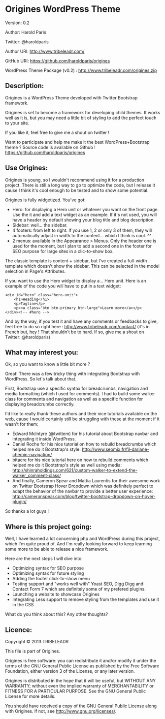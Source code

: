 Origines WordPress Theme
========================

Version: 0.2

Author: Harold Paris

Twitter: @haroldparis

Author URI: http://www.tribeleadr.com/

GitHub URI: https://github.com/haroldparis/origines

WordPress Theme Package (v0.2) : http://www.tribeleadr.com/origines.zip

Description:
------------

Origines is a WordPress Theme developed with Twitter Bootstrap framework.

Origines is set to become a framework for developing child themes.
It works well as it is, but you may need a little bit of styling to add
the perfect touch to your site.

If you like it, feel free to give me a shout on twitter !

Want to participate and help me make it the best WordPress+Bootstrap theme ?
Source code is available on Github ! https://github.com/haroldparis/origines

Use Origines:
-------------

Origines is young, so I wouldn't recommend using it for a production project.
There is still a long way to go to optimize the code, but I release it cause I
think it's cool enough to be tested and to show some potential.

Origines is fully widgetized. You've got:
- Hero: for displaying a Hero unit or whatever you want on the front page. Use the
it and add a text widget as an example. If it's not used, you will have a header by
default showing your blog title and blog description.
- Sidebar: well... the sidebar.
- 4 footers: from left to right. If you use 1, 2 or only 3 of them, they will 
automatically adjust in width to the content... which I think is cool. ^^
- 2 menus: available in the Appearance > Menus. Only the header one is used for the
moment, but I plan to add a second one in the footer for SEO purpose for large sites
in a clic-to-show box.

The classic template is content + sidebar, but I've created a full-width template
which doesn't show the sidebar. This can be selected in the model selection in Page's
Attributes.

If you want to use the Hero widget to display a... Hero unit. Here is an example 
of the code you will have to put in a text widget:

	<div id="hero" class="hero-unit">
		<h1>Heading</h1>
		<p>Tagline</p>
		<p><a class="btn btn-primary btn-large">Learn more</a></p>
	</div><!-- #hero -->

And by the way, if you test it and have any comments or feedbacks to give, feel
free to do so right here : http://www.tribeleadr.com/contact/ (it's in French but, 
hey ! That shouldn't be to hard. If so, give me a shout on Twitter: @haroldparis)

What may interest you:
----------------------

Ok, so you want to know a little bit more ?

Great! There was a few tricky thing with integrating Bootstrap with WordPress. So
let's talk about that.

First, Bootstrap use a specific syntax for breadcrumbs, navigation and media formatting
(which I used for comments). I had to build some walker class for comments and navigation 
as well as a specific function for displaying breadcrumbs correctly.

I'd like to really thank these authors and their nice tutorials available on the web,
cause I would certainly still be struggling with these at the moment if it wasn't for
them:
- Edward McIntyre (@twittem) for his tutorial about Bootstrap navbar and integrating it
inside WordPress, 
- Daniel Roche for his nice tutorial on how to rebuild breadcrumbs which helped me do it 
Bootstrap's style: http://www.seomix.fr/fil-dariane-chemin-navigation/
- bitacre for his nice tutorial here on how to rebuild comments which helped me do it
Bootstrap's style as well using media: http://shinraholdings.com/621/custom-walker-to-extend-the-walker_comment-class/
- And finally, Cameron Spear and Mattia Laurentis for their awesome work on Twitter 
Bootstrap Hover Dropdown which was definitely perfect to adapt the behavior of the
navbar to provide a better user experience: http://cameronspear.com/blog/twitter-bootstrap-dropdown-on-hover-plugin/

So thanks a lot guys !

Where is this project going:
----------------------------

Well, I have learned a lot concerning php and WordPress during this project, which I'm
quite proud of. And I'm really looking forward to keep learning some more to be able to
release a nice framework.

Here are the next steps I will dive into:
- Optimizing syntax for SEO purpose
- Optimizing syntax for future styling
- Adding the footer click-to-show menu
- Testing support and "works well with" Yoast SEO, Digg Digg and Contact Form 7 which are
definitely some of my prefered plugins.
- Launching a website to showcase Origines
- Integrating Less support to remove styling from the templates and use it in the CSS

What do you think about this? Any other thoughts?

Licence:
--------

Copyright &copy; 2013 TRIBELEADR

This file is part of Origines.

Origines is free software: you can redistribute it and/or modify
it under the terms of the GNU General Public License as published by
the Free Software Foundation, either version 3 of the License, or
any later version.

Origines is distributed in the hope that it will be useful,
but WITHOUT ANY WARRANTY; without even the implied warranty of
MERCHANTABILITY or FITNESS FOR A PARTICULAR PURPOSE.  See the
GNU General Public License for more details.

You should have received a copy of the GNU General Public License
along with Origines.  If not, see http://www.gnu.org/licenses/.
